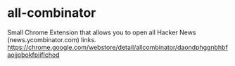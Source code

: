# all-combinator
Small Chrome Extension that allows you to open all Hacker News (news.ycombinator.com) links.
https://chrome.google.com/webstore/detail/allcombinator/daondphggnbhbfaojjobokfpiiflchod
